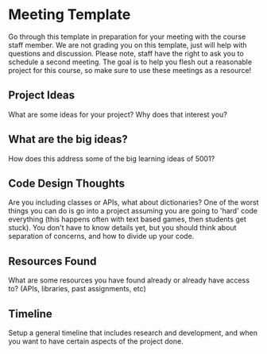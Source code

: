 # Meeting Template

Go through this template in preparation for your meeting with the course staff member. We are not grading you on this template, just will help with questions and discussion. Please note, staff have the right to ask you to schedule a second meeting. The goal is to help you flesh out a reasonable project for this course, so make sure to use these meetings as a resource!

## Project Ideas
What are some ideas for your project? Why does that interest you?

## What are the big ideas?
How does this address some of the big learning ideas of 5001?

## Code Design Thoughts
Are you including classes or APIs, what about dictionaries? One of the worst things you can do is go into a project assuming you are going to 'hard' code everything (this happens often with text based games, then students get stuck). You don't have to know details yet, but you should think about separation of concerns, and how to divide up your code. 

## Resources Found
What are some resources you have found already or already have access to? (APIs, libraries, past assignments, etc)

## Timeline
Setup a general timeline that includes research and development, and when you want to have certain aspects of the project done. 